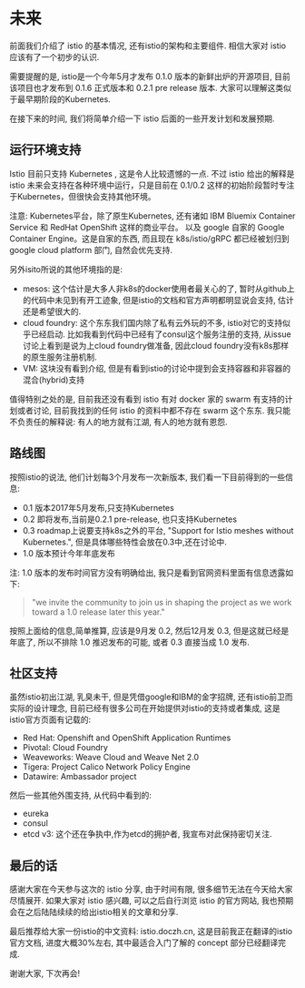 # 未来

前面我们介绍了 istio 的基本情况, 还有istio的架构和主要组件. 相信大家对 istio 应该有了一个初步的认识.

需要提醒的是, istio是一个今年5月才发布 0.1.0 版本的新鲜出炉的开源项目, 目前该项目也才发布到 0.1.6 正式版本和 0.2.1 pre release 版本. 大家可以理解这类似于最早期阶段的Kubernetes.

在接下来的时间, 我们将简单介绍一下 istio 后面的一些开发计划和发展预期.

## 运行环境支持

Istio 目前只支持 Kubernetes , 这是令人比较遗憾的一点. 不过 istio 给出的解释是 istio 未来会支持在各种环境中运行，只是目前在 0.1/0.2 这样的初始阶段暂时专注于Kubernetes，但很快会支持其他环境。

注意: Kubernetes平台，除了原生Kubernetes, 还有诸如 IBM Bluemix Container Service 和 RedHat OpenShift 这样的商业平台。 以及 google 自家的 Google Container Engine。这是自家的东西, 而且现在 k8s/istio/gRPC 都已经被划归到 google cloud platform 部门, 自然会优先支持.

另外isito所说的其他环境指的是:

- mesos: 这个估计是大多人非k8s的docker使用者最关心的了, 暂时从github上的代码中未见到有开工迹象, 但是istio的文档和官方声明都明显说会支持, 估计还是希望很大的.
- cloud foundry: 这个东东我们国内除了私有云外玩的不多, istio对它的支持似乎已经启动. 比如我看到代码中已经有了consul这个服务注册的支持, 从issue讨论上看到是说为上cloud foundry做准备, 因此cloud foundry没有k8s那样的原生服务注册机制.
- VM: 这块没有看到介绍, 但是有看到istio的讨论中提到会支持容器和非容器的混合(hybrid)支持

值得特别之处的是, 目前我还没有看到 istio 有对 docker 家的 swarm 有支持的计划或者讨论, 目前我找到的任何 istio 的资料中都不存在 swarm 这个东东. 我只能不负责任的解释说: 有人的地方就有江湖, 有人的地方就有恩怨.

## 路线图

按照istio的说法, 他们计划每3个月发布一次新版本, 我们看一下目前得到的一些信息:

- 0.1 版本2017年5月发布,只支持Kubernetes
- 0.2 即将发布,当前是0.2.1 pre-release, 也只支持Kubernetes
- 0.3 roadmap上说要支持k8s之外的平台, "Support for Istio meshes without Kubernetes.", 但是具体哪些特性会放在0.3中,还在讨论中.
- 1.0 版本预计今年年底发布

注: 1.0 版本的发布时间官方没有明确给出, 我只是看到官网资料里面有信息透露如下:

> "we invite the community to join us in shaping the project as we work toward a 1.0 release later this year."

按照上面给的信息,简单推算, 应该是9月发 0.2, 然后12月发 0.3, 但是这就已经是年底了, 所以不排除 1.0 推迟发布的可能, 或者 0.3 直接当成 1.0 发布.

## 社区支持

虽然istio初出江湖, 乳臭未干, 但是凭借google和IBM的金字招牌, 还有istio前卫而实际的设计理念, 目前已经有很多公司在开始提供对istio的支持或者集成, 这是istio官方页面有记载的:

- Red Hat: Openshift and OpenShift Application Runtimes
- Pivotal: Cloud Foundry
- Weaveworks: Weave Cloud and Weave Net 2.0
- Tigera: Project Calico Network Policy Engine
- Datawire: Ambassador project

然后一些其他外围支持, 从代码中看到的:

- eureka
- consul
- etcd v3: 这个还在争执中,作为etcd的拥护者, 我宣布对此保持密切关注.

## 最后的话

感谢大家在今天参与这次的 istio 分享, 由于时间有限, 很多细节无法在今天给大家尽情展开. 如果大家对 istio 感兴趣, 可以之后自行浏览 istio 的官方网站, 我也预期会在之后陆陆续续的给出istio相关的文章和分享.

最后推荐给大家一份istio的中文资料: istio.doczh.cn, 这是目前我正在翻译的istio官方文档, 进度大概30%左右, 其中最适合入门了解的 concept 部分已经翻译完成.

谢谢大家, 下次再会!


